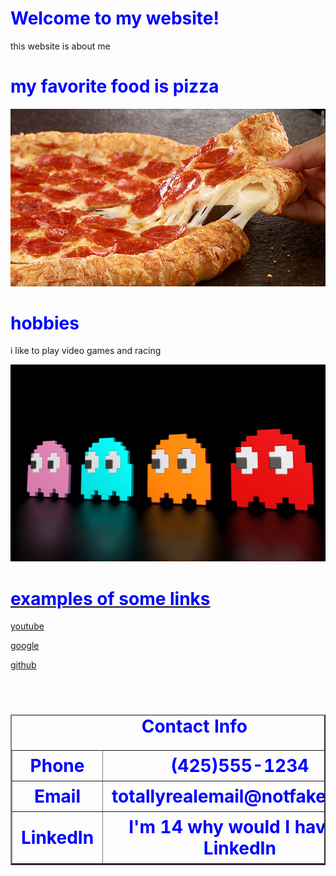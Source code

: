 <html>
<title>my website</title>
  <style>
body {
        background-image: url("gij.jpg");
}
 h1 {
         color: blue;
      }
  </style>
<body>
  <h1>Welcome to my website!</h1>
  <p>this website is about me</p>
  <h1>my favorite food is pizza</h1>
   <center><img src= "150526103052-pizza-hut-natural-780x439.jpg" > </center>
   <h1>hobbies</h1>
   <p>i like to play video games and racing 
   <center><img src= "a70319c58bfab6af917a59b9550d734a.jpg" > </center>
   <a href= "Course_BOC.jpg"> 
   
   <h1>examples of some links</h1>
   <p><a href="https://www.youtube.com/">youtube</a></p>
  <p><a href="https://google.com/">google</a></p>
  <p><a href="https://github.com/">github</a></p>
  <br>
  <h1>
  
 <table width='25%' border= 2px cellspacing=0>
    <caption>Contact Info</caption>
    <tr>
      <th>Phone</th>
      <th> (425)555-1234 </th>
    </tr>
    <tr>
      <th>Email</th> 
      <th>totallyrealemail@notfake.com</th>
    </tr>
    <tr>
      <th>LinkedIn</th>
      <th>I'm 14 why would I have a LinkedIn </th>
    </tr>
  </table>
    
</body>
</html>

